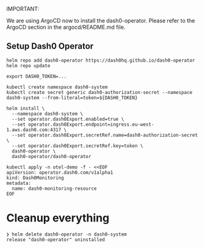 IMPORTANT:

We are using ArgoCD now to install the dash0-operator. Please refer to the ArgoCD section in the argocd/README.md file.

## Setup Dash0 Operator

```
helm repo add dash0-operator https://dash0hq.github.io/dash0-operator
helm repo update

export DASH0_TOKEN=...

kubectl create namespace dash0-system
kubectl create secret generic dash0-authorization-secret --namespace dash0-system --from-literal=token=${DASH0_TOKEN}

helm install \
  --namespace dash0-system \
  --set operator.dash0Export.enabled=true \
  --set operator.dash0Export.endpoint=ingress.eu-west-1.aws.dash0.com:4317 \
  --set operator.dash0Export.secretRef.name=dash0-authorization-secret \
  --set operator.dash0Export.secretRef.key=token \
  dash0-operator \
  dash0-operator/dash0-operator

kubectl apply -n otel-demo -f - <<EOF
apiVersion: operator.dash0.com/v1alpha1
kind: Dash0Monitoring
metadata:
  name: dash0-monitoring-resource
EOF
```

# Cleanup everything

```
❯ helm delete dash0-operator -n dash0-system
release "dash0-operator" uninstalled
```